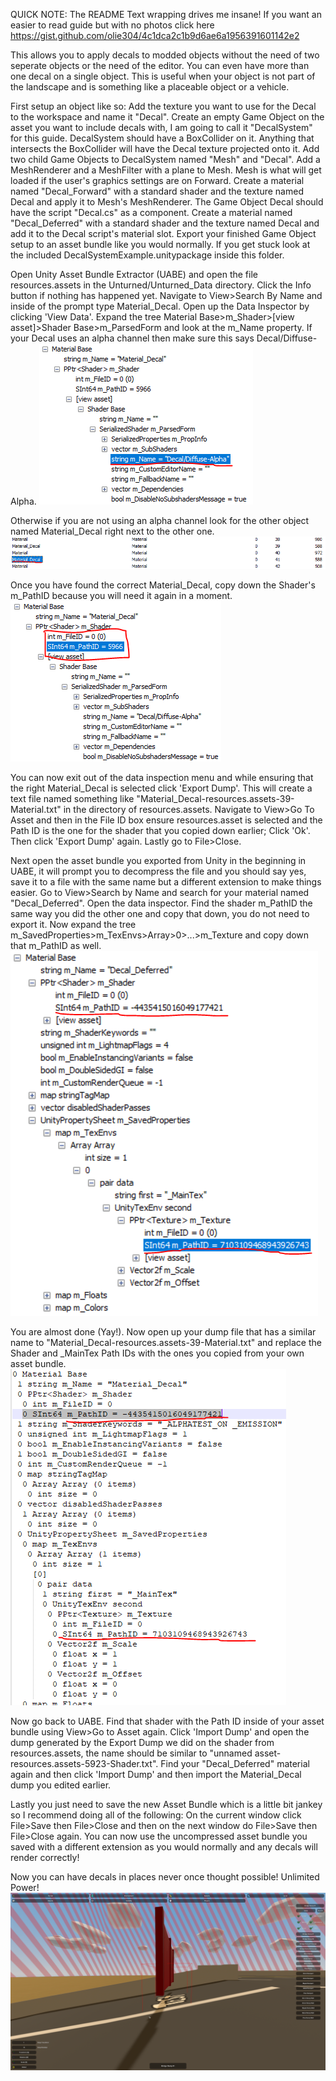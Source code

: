 QUICK NOTE: The README Text wrapping drives me insane! If you want an easier to read guide but with no photos click here https://gist.github.com/olie304/4c1dca2c1b9d6ae6a1956391601142e2

This allows you to apply decals to modded objects without the need of two seperate objects or the need of the editor.
You can even have more than one decal on a single object.
This is useful when your object is not part of the landscape and is something like a placeable object or a vehicle.

First setup an object like so:
Add the texture you want to use for the Decal to the workspace and name it "Decal".
Create an empty Game Object on the asset you want to include decals with, I am going to call it "DecalSystem" for this guide.
DecalSystem should have a BoxCollider on it. Anything that intersects the BoxCollider will have the Decal texture projected onto it.
Add two child Game Objects to DecalSystem named "Mesh" and "Decal".
Add a MeshRenderer and a MeshFilter with a plane to Mesh.
Mesh is what will get loaded if the user's graphics settings are on Forward.
Create a material named "Decal_Forward" with a standard shader and the texture named Decal and apply it to Mesh's MeshRenderer.
The Game Object Decal should have the script "Decal.cs" as a component.
Create a material named "Decal_Deferred" with a standard shader and the texture named Decal and add it to the Decal script's material slot.
Export your finished Game Object setup to an asset bundle like you would normally.
If you get stuck look at the included DecalSystemExample.unitypackage inside this folder.

Open Unity Asset Bundle Extractor (UABE) and open the file resources.assets in the Unturned/Unturned_Data directory.
Click the Info button if nothing has happened yet.
Navigate to View>Search By Name and inside of the prompt type Material_Decal.
Open up the Data Inspector by clicking 'View Data'.
Expand the tree Material Base>m_Shader>[view asset]>Shader Base>m_ParsedForm and look at the m_Name property. If your Decal uses an alpha channel then make sure this says Decal/Diffuse-Alpha.
![1](images/1.png)

Otherwise if you are not using an alpha channel look for the other object named Material_Decal right next to the other one.
![2](images/2.png)

Once you have found the correct Material_Decal, copy down the Shader's m_PathID because you will need it again in a moment.
![3](images/3.png)

You can now exit out of the data inspection menu and while ensuring that the right Material_Decal is selected click 'Export Dump'. This will create a text file named something like "Material_Decal-resources.assets-39-Material.txt" in the directory of resources.assets.
Navigate to View>Go To Asset and then in the File ID box ensure resources.asset is selected and the Path ID is the one for the shader that you copied down earlier; Click 'Ok'.
Then click 'Export Dump' again.
Lastly go to File>Close.

Next open the asset bundle you exported from Unity in the beginning in UABE, it will prompt you to decompress the file and you should say yes, save it to a file with the same name but a different extension to make things easier.
Go to View>Search by Name and search for your material named "Decal_Deferred".
Open the data inspector.
Find the shader m_PathID the same way you did the other one and copy that down, you do not need to export it.
Now expand the tree m_SavedProperties>m_TexEnvs>Array>0>...>m_Texture and copy down that m_PathID as well.
![4](images/4.png)

You are almost done (Yay!).
Now open up your dump file that has a similar name to "Material_Decal-resources.assets-39-Material.txt" and replace the Shader and _MainTex Path IDs with the ones you copied from your own asset bundle.
![5](images/5.png)

Now go back to UABE.
Find that shader with the Path ID inside of your asset bundle using View>Go to Asset again.
Click  'Import Dump' and open the dump generated by the Export Dump we did on the shader from resources.assets, the name should be similar to "unnamed asset-resources.assets-5923-Shader.txt".
Find your "Decal_Deferred" material again and then click 'Import Dump' and then import the Material_Decal dump you edited earlier.

Lastly you just need to save the new Asset Bundle which is a little bit jankey so I recommend doing all of the following:
On the current window click File>Save then File>Close and then on the next window do File>Save then File>Close again.
You can now use the uncompressed asset bundle you saved with a different extension as you would normally and any decals will render correctly!

Now you can have decals in places never once thought possible! Unlimited Power!
![6](images/6.png)
